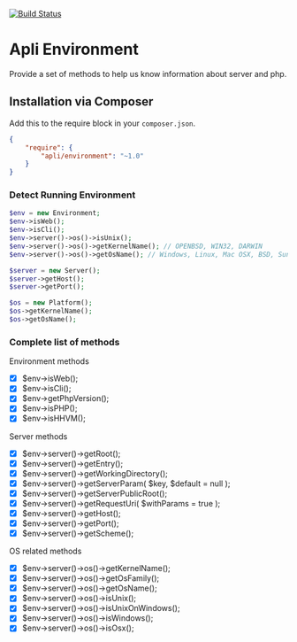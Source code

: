 [![Build Status](https://travis-ci.org/dmandrade/apli-environment.svg?branch=develop)](https://travis-ci.org/dmandrade/apli-environment)

# Apli Environment

Provide a set of methods to help us know information about server and php.

## Installation via Composer

Add this to the require block in your `composer.json`.

``` json
{
    "require": {
        "apli/environment": "~1.0"
    }
}
```

### Detect Running Environment

``` php
$env = new Environment;
$env->isWeb();
$env->isCli();
$env->server()->os()->isUnix();
$env->server()->os()->getKernelName(); // OPENBSD, WIN32, DARWIN
$env->server()->os()->getOsName(); // Windows, Linux, Mac OSX, BSD, Sun OS

$server = new Server();
$server->getHost();
$server->getPort();

$os = new Platform();
$os->getKernelName();
$os->getOsName();

```

### Complete list of methods

Environment methods

- [x] $env->isWeb();
- [x] $env->isCli();
- [x] $env->getPhpVersion();
- [x] $env->isPHP();
- [x] $env->isHHVM();

Server methods
- [x] $env->server()->getRoot();
- [x] $env->server()->getEntry();
- [x] $env->server()->getWorkingDirectory();
- [x] $env->server()->getServerParam( $key, $default = null );
- [x] $env->server()->getServerPublicRoot();
- [x] $env->server()->getRequestUri( $withParams = true );
- [x] $env->server()->getHost();
- [x] $env->server()->getPort();
- [x] $env->server()->getScheme();

OS related methods

- [x] $env->server()->os()->getKernelName();
- [x] $env->server()->os()->getOsFamily();
- [x] $env->server()->os()->getOsName();
- [x] $env->server()->os()->isUnix();
- [x] $env->server()->os()->isUnixOnWindows();
- [x] $env->server()->os()->isWindows();
- [x] $env->server()->os()->isOsx();
